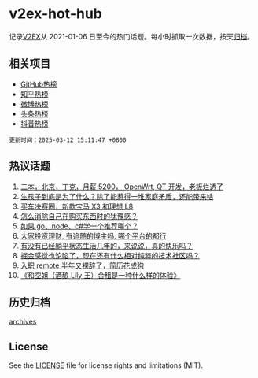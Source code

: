# v2ex-hot-hub

 记录[V2EX](https://www.v2ex.com/)从 2021-01-06 日至今的热门话题。每小时抓取一次数据，按天[归档](archives)。
 
 ## 相关项目

- [GitHub热榜](https://github.com/lonnyzhang423/github-hot-hub)
- [知乎热榜](https://github.com/lonnyzhang423/zhihu-hot-hub)
- [微博热榜](https://github.com/lonnyzhang423/weibo-hot-hub)
- [头条热榜](https://github.com/lonnyzhang423/toutiao-hot-hub)
- [抖音热榜](https://github.com/lonnyzhang423/douyin-hot-hub)


 `更新时间：2025-03-12 15:11:47 +0800`

## 热议话题

1. [二本，北京，丁克，月薪 5200， OpenWrt, QT 开发，老板烂透了](https://www.v2ex.com/t/1117739)
1. [生孩子到底是为了什么？除了能惹得一堆家庭矛盾，还能带来啥](https://www.v2ex.com/t/1117783)
1. [买车决赛圈，新款宝马 X3 和理想 L8](https://www.v2ex.com/t/1117746)
1. [怎么消除自己在购买东西时的犹豫感？](https://www.v2ex.com/t/1117571)
1. [如果 go、node、c#学一个推荐哪个？](https://www.v2ex.com/t/1117684)
1. [大家投资理财, 有追随的博主吗, 哪个平台的都行](https://www.v2ex.com/t/1117738)
1. [有没有已经躺平状态生活几年的，来说说，真的快乐吗？](https://www.v2ex.com/t/1117600)
1. [掘金感觉也沦陷了，现在还有什么相对纯粹的技术社区吗？](https://www.v2ex.com/t/1117662)
1. [入职 remote 半年又裸辞了，简历花成狗](https://www.v2ex.com/t/1117715)
1. [《和空姐（酒酿 Lily 王）合租是一种什么样的体验》](https://www.v2ex.com/t/1117781)

## 历史归档

[archives](archives)

## License

See the [LICENSE](LICENSE) file for license rights and limitations (MIT).
